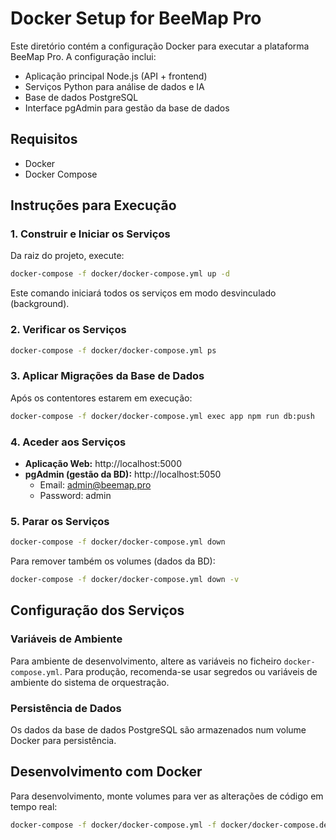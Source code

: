 # Docker Setup for BeeMap Pro

Este diretório contém a configuração Docker para executar a plataforma BeeMap Pro. A configuração inclui:

- Aplicação principal Node.js (API + frontend)
- Serviços Python para análise de dados e IA
- Base de dados PostgreSQL
- Interface pgAdmin para gestão da base de dados

## Requisitos

- Docker
- Docker Compose

## Instruções para Execução

### 1. Construir e Iniciar os Serviços

Da raiz do projeto, execute:

```bash
docker-compose -f docker/docker-compose.yml up -d
```

Este comando iniciará todos os serviços em modo desvinculado (background).

### 2. Verificar os Serviços

```bash
docker-compose -f docker/docker-compose.yml ps
```

### 3. Aplicar Migrações da Base de Dados

Após os contentores estarem em execução:

```bash
docker-compose -f docker/docker-compose.yml exec app npm run db:push
```

### 4. Aceder aos Serviços

- **Aplicação Web:** http://localhost:5000
- **pgAdmin (gestão da BD):** http://localhost:5050
  - Email: admin@beemap.pro
  - Password: admin

### 5. Parar os Serviços

```bash
docker-compose -f docker/docker-compose.yml down
```

Para remover também os volumes (dados da BD):

```bash
docker-compose -f docker/docker-compose.yml down -v
```

## Configuração dos Serviços

### Variáveis de Ambiente

Para ambiente de desenvolvimento, altere as variáveis no ficheiro `docker-compose.yml`. 
Para produção, recomenda-se usar segredos ou variáveis de ambiente do sistema de orquestração.

### Persistência de Dados

Os dados da base de dados PostgreSQL são armazenados num volume Docker para persistência.

## Desenvolvimento com Docker

Para desenvolvimento, monte volumes para ver as alterações de código em tempo real:

```bash
docker-compose -f docker/docker-compose.yml -f docker/docker-compose.dev.yml up
``` 